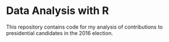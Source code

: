 # Data Analysis with R
This repository contains code for my analysis of contributions to presidential candidates in the 2016 election.

